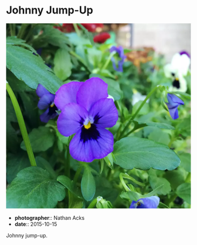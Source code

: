 # Johnny Jump-Up

![A bright purple flower with a yellow center](assets/2015-10-15-johnny-jump-up.webp)

* **photographer**:: Nathan Acks
* **date**:: 2015-10-15

Johnny jump-up.

